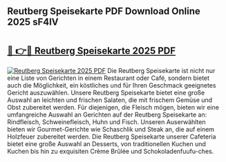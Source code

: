 ## Reutberg Speisekarte PDF Download Online 2025 sF4IV

# <h2><a href="http://gcdlud3.nevu.top/?p=Reutberg+Speisekarte">🔗 👉🔴 Reutberg Speisekarte 2025 PDF</a></h2>

[![Reutberg Speisekarte 2025 PDF](https://i.imgur.com/dBaPXMq.png)](http://gcdlud3.nevu.top/?p=Reutberg+Speisekarte)
Die Reutberg Speisekarte ist nicht nur eine Liste von Gerichten in einem Restaurant oder Café, sondern bietet auch die Möglichkeit, ein köstliches und für Ihren Geschmack geeignetes Gericht auszuwählen. Unsere Reutberg Speisekarte bietet eine große Auswahl an leichten und frischen Salaten, die mit frischem Gemüse und Obst zubereitet werden. Für diejenigen, die Fleisch mögen, bieten wir eine umfangreiche Auswahl an Gerichten auf der Reutberg Speisekarte an: Rindfleisch, Schweinefleisch, Huhn und Fisch. Unseren Auserwählten bieten wir Gourmet-Gerichte wie Schaschlik und Steak an, die auf einem Holzfeuer zubereitet werden. Die Reutberg Speisekarte unserer Cafeteria bietet eine große Auswahl an Desserts, von traditionellen Kuchen und Kuchen bis hin zu exquisiten Crème Brûlée und Schokoladenfuufu-ches.
